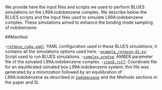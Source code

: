 We provide here the input files and scripts we used to perform BLUES simulations on the L99A:iodobenzene complex. We describe below the BLUES scripts and the input files used to simulate L99A:iodobenzene complex. These simulations aimed to enhance the binding mode sampling of iodobenzene.

##Manifest

-[`rotmove_cuda.yaml`](rotmove_cuda.yaml): YAML configuration used in these BLUES simulations; it contains all the simulations options used here.
-[`example_rotmove-d2.py`](example_rotmove-d2.py): Script used to run BLUES simulations.
-[`complex.prmtop`](complex.prmtop): AMBER parameter file of the solvated L99A:iodobenzene complex.
-[`step8.rst7`](step8.rst7): Coordinate file for an equilibrated solvated box L99A:iodobenzene system; this file was generated by a minimzation followed by an equilibration of L99A:iodobenzene as described in
[`Iodobenzene`](../../MD-simulations/MD_on_L99A_complexes/Iodobenzene) and the Methods sections in the paper and SI.
